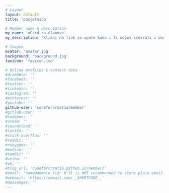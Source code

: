 ```yaml
---
# Layout
layout: default
title: 'posjetnica'

# Member name & description
my_name: 'vCard za članove'
my_description: 'Klikni na link za upute kako i ti možeš kreirati i dodati svoju Code for Croatia online posjetnicu'

# Images
avatar: 'avatar.jpg'
background: 'background.jpg'
favicon: 'favicon.ico'

# Online profiles & contact data
#dribbble: ''
#facebook: ''
#twitter: ''
#linkedin: ''
#instagram: ''
#pinterest: ''
#youtube: ''
github-user: 'codeforcroatia/member'
#gitlab-user: ''
#codepen: ''
#steam: ''
#soundcloud: ''
#lastfm: ''
#stack-overflow: ''
#reddit: ''
#rubygems: ''
#medium:  ''
#tumblr: ''
#weibo: ''
#vk: ''
#blog_url: 'codeforcroatia.github.io/member/'
#email: 'name@domain.tld' # It is NOT recommended to store plain email publicly due to spam, use other methodes of messaging
#webmail: 'https://aemail.com/__SHORTCODE__'
#messenger: ''
---
```

